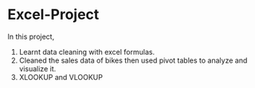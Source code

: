 # Excel-Project
In this project, 
1. Learnt data cleaning with excel formulas.
2. Cleaned the sales data of bikes then used pivot tables to analyze and visualize it.
3. XLOOKUP and VLOOKUP
